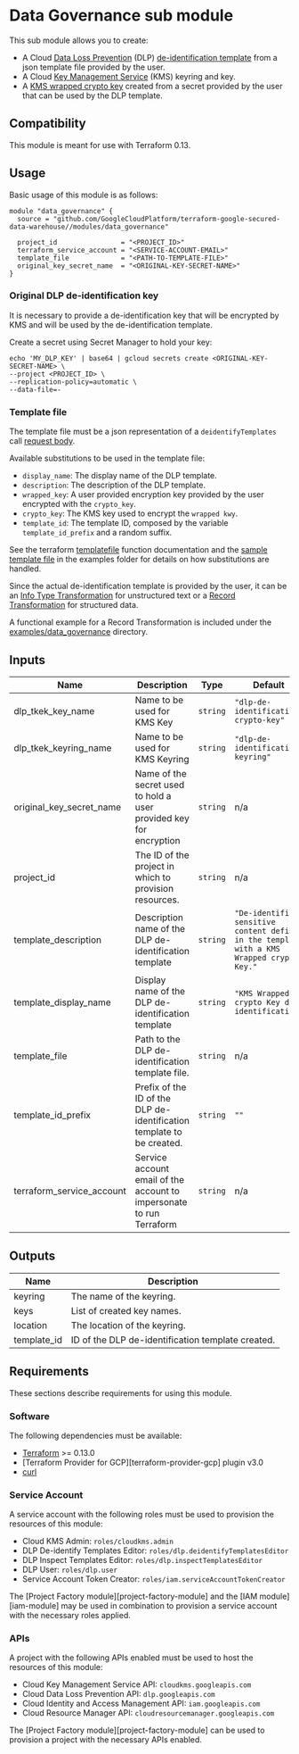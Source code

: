 # Data Governance sub module

This sub module allows you to create:

- A Cloud [Data Loss Prevention](https://cloud.google.com/dlp/docs) (DLP) [de-identification template](https://cloud.google.com/dlp/docs/deidentify-sensitive-data) from a json template file provided by the user.
- A Cloud [Key Management Service](https://cloud.google.com/kms/docs) (KMS) keyring and key.
- A [KMS wrapped crypto key](https://cloud.google.com/dlp/docs/transformations-reference#crypto) created from a secret provided by the user that can be used by the DLP template.

## Compatibility

This module is meant for use with Terraform 0.13.

## Usage

Basic usage of this module is as follows:

```hcl
module "data_governance" {
  source = "github.com/GoogleCloudPlatform/terraform-google-secured-data-warehouse//modules/data_governance"

  project_id                = "<PROJECT_ID>"
  terraform_service_account = "<SERVICE-ACCOUNT-EMAIL>"
  template_file             = "<PATH-TO-TEMPLATE-FILE>"
  original_key_secret_name  = "<ORIGINAL-KEY-SECRET-NAME>"
}
```

### Original DLP de-identification key

It is necessary to provide a de-identification key that will be encrypted by KMS
and will be used by the de-identification template.

Create a secret using Secret Manager to hold your key:

```
echo 'MY_DLP_KEY' | base64 | gcloud secrets create <ORIGINAL-KEY-SECRET-NAME> \
--project <PROJECT_ID> \
--replication-policy=automatic \
--data-file=-
```

### Template file

The template file must be a json representation of a `deidentifyTemplates` call [request body](https://cloud.google.com/dlp/docs/reference/rest/v2/projects.deidentifyTemplates/create#request-body).

Available substitutions to be used in the template file:

- `display_name`: The display name of the DLP template.
- `description`: The description of the DLP template.
- `wrapped_key`: A user provided encryption key provided by the user encrypted with the `crypto_key`.
- `crypto_key`: The KMS key used to encrypt the `wrapped kwy`.
- `template_id`: The template ID, composed by the variable `template_id_prefix` and a random suffix.

See the terraform [templatefile](https://www.terraform.io/docs/language/functions/templatefile.html) function documentation and
the [sample template file](../../examples/data_governance/deidentification.tmpl) in the examples folder for details on how substitutions are handled.

Since the actual de-identification template is provided by the user,
it can be an [Info Type Transformation](https://cloud.google.com/dlp/docs/reference/rest/v2/projects.deidentifyTemplates#DeidentifyTemplate.InfoTypeTransformations) for unstructured text
or a [Record Transformation](https://cloud.google.com/dlp/docs/reference/rest/v2/projects.deidentifyTemplates#DeidentifyTemplate.RecordTransformations) for structured data.

A functional example for a Record Transformation is included under the
[examples/data_governance](./examples/data_governance/) directory.

<!-- BEGINNING OF PRE-COMMIT-TERRAFORM DOCS HOOK -->
## Inputs

| Name | Description | Type | Default | Required |
|------|-------------|------|---------|:--------:|
| dlp\_tkek\_key\_name | Name to be used for KMS Key | `string` | `"dlp-de-identification-crypto-key"` | no |
| dlp\_tkek\_keyring\_name | Name to be used for KMS Keyring | `string` | `"dlp-de-identification-keyring"` | no |
| original\_key\_secret\_name | Name of the secret used to hold a user provided key for encryption | `string` | n/a | yes |
| project\_id | The ID of the project in which to provision resources. | `string` | n/a | yes |
| template\_description | Description name of the DLP de-identification template | `string` | `"De-identifies sensitive content defined in the template with a KMS Wrapped crypto Key."` | no |
| template\_display\_name | Display name of the DLP de-identification template | `string` | `"KMS Wrapped crypto Key de-identification"` | no |
| template\_file | Path to the DLP de-identification template file. | `string` | n/a | yes |
| template\_id\_prefix | Prefix of the ID of the DLP de-identification template to be created. | `string` | `""` | no |
| terraform\_service\_account | Service account email of the account to impersonate to run Terraform | `string` | n/a | yes |

## Outputs

| Name | Description |
|------|-------------|
| keyring | The name of the keyring. |
| keys | List of created key names. |
| location | The location of the keyring. |
| template\_id | ID of the DLP de-identification template created. |

<!-- END OF PRE-COMMIT-TERRAFORM DOCS HOOK -->

## Requirements

These sections describe requirements for using this module.

### Software

The following dependencies must be available:

- [Terraform](https://www.terraform.io/downloads.html) >= 0.13.0
- [Terraform Provider for GCP][terraform-provider-gcp] plugin v3.0
- [curl](https://curl.haxx.se/)

### Service Account

A service account with the following roles must be used to provision
the resources of this module:

- Cloud KMS Admin: `roles/cloudkms.admin`
- DLP De-identify Templates Editor: `roles/dlp.deidentifyTemplatesEditor`
- DLP Inspect Templates Editor: `roles/dlp.inspectTemplatesEditor`
- DLP User: `roles/dlp.user`
- Service Account Token Creator: `roles/iam.serviceAccountTokenCreator`

The [Project Factory module][project-factory-module] and the
[IAM module][iam-module] may be used in combination to provision a
service account with the necessary roles applied.

### APIs

A project with the following APIs enabled must be used to host the
resources of this module:

- Cloud Key Management Service API: `cloudkms.googleapis.com`
- Cloud Data Loss Prevention API: `dlp.googleapis.com`
- Cloud Identity and Access Management API: `iam.googleapis.com`
- Cloud Resource Manager API: `cloudresourcemanager.googleapis.com`

The [Project Factory module][project-factory-module] can be used to
provision a project with the necessary APIs enabled.
